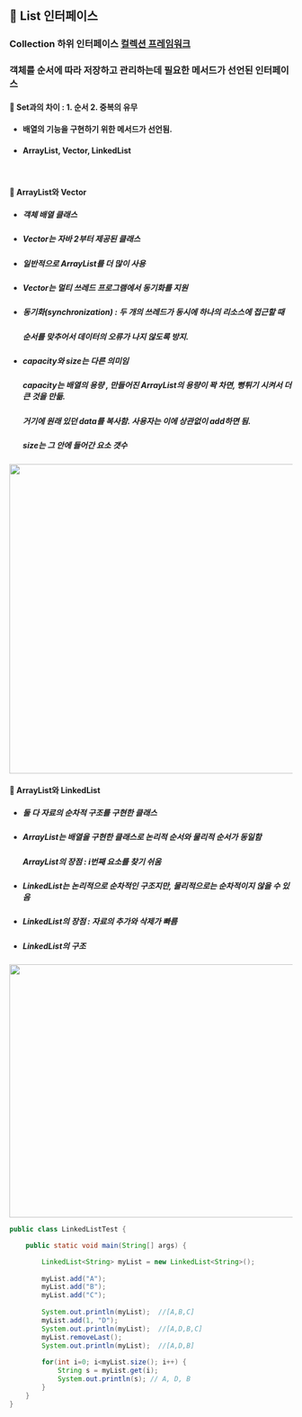 ## :pushpin: List 인터페이스
 ### Collection 하위 인터페이스 [컬렉션 프레임워크](https://github.com/6161990/TIL/blob/main/Java/Collection%20Framework.md)
 ### 객체를 순서에 따라 저장하고 관리하는데 필요한 메서드가 선언된 인터페이스
 
  #### :round_pushpin: Set과의 차이 : 1. 순서 2. 중복의 유무 
* #### 배열의 기능을 구현하기 위한 메서드가 선언됨.
* #### ArrayList, Vector, LinkedList

<br>

#### :round_pushpin: ArrayList와 Vector 
* ##### 객체 배열 클래스
* ##### Vector는 자바 2부터 제공된 클래스
* ##### 일반적으로 ArrayList를 더 많이 사용
* ##### Vector는 멀티 쓰레드 프로그램에서 동기화를 지원
* ##### 동기화(synchronization) : 두 개의 쓰레드가 동시에 하나의 리소스에 접근할 때 
  #####                          순서를 맞추어서 데이터의 오류가 나지 않도록 방지.
* ##### capacity와 size는 다른 의미임 
  ##### capacity는 배열의 용량 , 만들어진 ArrayList의 용량이 꽉 차면, 뻥튀기 시켜서 더 큰 것을 만듦.
  ##### 거기에 원래 있던 data를 복사함. 사용자는 이에 상관없이 add하면 됨.
  ##### size는 그 안에 들어간 요소 갯수
 <img src="https://user-images.githubusercontent.com/74708028/110307804-ad61d980-8042-11eb-9199-66117b41e77f.jpg" width="900" height="550">   


<br>

#### :round_pushpin: ArrayList와 LinkedList
* ##### 둘 다 자료의 순차적 구조를 구현한 클래스
* ##### ArrayList는 배열을 구현한 클래스로 논리적 순서와 물리적 순서가 동일함
  ##### ArrayList의 장점 : i번째 요소를 찾기 쉬움
* ##### LinkedList는 논리적으로 순차적인 구조지만, 물리적으로는 순차적이지 않을 수 있음
* ##### LinkedList의 장점 : 자료의 추가와 삭제가 빠름  
* ##### LinkedList의 구조 
<img src="https://user-images.githubusercontent.com/74708028/110307717-958a5580-8042-11eb-8fec-f039a4f7b9bd.jpg" width="700" height="450"> 

```java
public class LinkedListTest {

	public static void main(String[] args) {

		LinkedList<String> myList = new LinkedList<String>();
		
		myList.add("A");
		myList.add("B");
		myList.add("C");
		
		System.out.println(myList);  //[A,B,C]
		myList.add(1, "D");
		System.out.println(myList);  //[A,D,B,C]	
		myList.removeLast();
		System.out.println(myList);  //[A,D,B]	
		
		for(int i=0; i<myList.size(); i++) {
			String s = myList.get(i);
			System.out.println(s); // A, D, B
		}
	}
}
```
